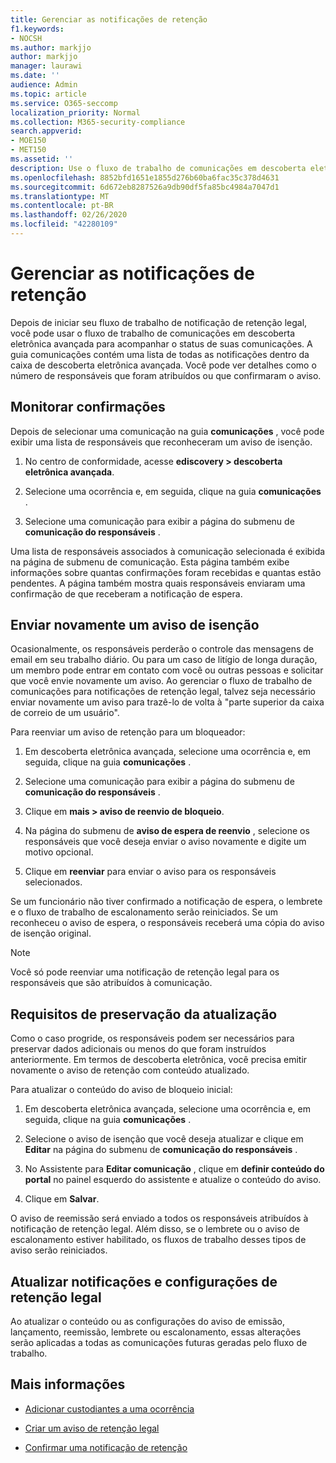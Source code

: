 ```yaml
---
title: Gerenciar as notificações de retenção
f1.keywords:
- NOCSH
ms.author: markjjo
author: markjjo
manager: laurawi
ms.date: ''
audience: Admin
ms.topic: article
ms.service: O365-seccomp
localization_priority: Normal
ms.collection: M365-security-compliance
search.appverid:
- MOE150
- MET150
ms.assetid: ''
description: Use o fluxo de trabalho de comunicações em descoberta eletrônica avançada para acompanhar o status de suas notificações de retenção legal e, se necessário, atualize e reenvie-as.
ms.openlocfilehash: 8852bfd1651e1855d276b60ba6fac35c378d4631
ms.sourcegitcommit: 6d672eb8287526a9db90df5fa85bc4984a7047d1
ms.translationtype: MT
ms.contentlocale: pt-BR
ms.lasthandoff: 02/26/2020
ms.locfileid: "42280109"
---
```

# <a name="manage-hold-notifications"></a>Gerenciar as notificações de retenção

Depois de iniciar seu fluxo de trabalho de notificação de retenção legal, você pode usar o fluxo de trabalho de comunicações em descoberta eletrônica avançada para acompanhar o status de suas comunicações. A guia comunicações contém uma lista de todas as notificações dentro da caixa de descoberta eletrônica avançada. Você pode ver detalhes como o número de responsáveis que foram atribuídos ou que confirmaram o aviso.

## <a name="monitor-acknowledgments"></a>Monitorar confirmações

Depois de selecionar uma comunicação na guia **comunicações** , você pode exibir uma lista de responsáveis que reconheceram um aviso de isenção. 

1. No centro de conformidade, acesse **ediscovery > descoberta eletrônica avançada**.

2. Selecione uma ocorrência e, em seguida, clique na guia **comunicações** .

3. Selecione uma comunicação para exibir a página do submenu de **comunicação do responsáveis** .

Uma lista de responsáveis associados à comunicação selecionada é exibida na página de submenu de comunicação. Esta página também exibe informações sobre quantas confirmações foram recebidas e quantas estão pendentes. A página também mostra quais responsáveis enviaram uma confirmação de que receberam a notificação de espera.

## <a name="re-send-a-hold-notice"></a>Enviar novamente um aviso de isenção

Ocasionalmente, os responsáveis perderão o controle das mensagens de email em seu trabalho diário. Ou para um caso de litígio de longa duração, um membro pode entrar em contato com você ou outras pessoas e solicitar que você envie novamente um aviso. Ao gerenciar o fluxo de trabalho de comunicações para notificações de retenção legal, talvez seja necessário enviar novamente um aviso para trazê-lo de volta à "parte superior da caixa de correio de um usuário".

Para reenviar um aviso de retenção para um bloqueador:

1. Em descoberta eletrônica avançada, selecione uma ocorrência e, em seguida, clique na guia **comunicações** .

2. Selecione uma comunicação para exibir a página do submenu de **comunicação do responsáveis** .

3. Clique em **mais > aviso de reenvio de bloqueio**.

4. Na página do submenu de **aviso de espera de reenvio** , selecione os responsáveis que você deseja enviar o aviso novamente e digite um motivo opcional.

5. Clique em **reenviar** para enviar o aviso para os responsáveis selecionados.

Se um funcionário não tiver confirmado a notificação de espera, o lembrete e o fluxo de trabalho de escalonamento serão reiniciados. Se um reconheceu o aviso de espera, o responsáveis receberá uma cópia do aviso de isenção original.

> [!NOTE]
> Você só pode reenviar uma notificação de retenção legal para os responsáveis que são atribuídos à comunicação. 

## <a name="update-preservation-requirements"></a>Requisitos de preservação da atualização
  
Como o caso progride, os responsáveis podem ser necessários para preservar dados adicionais ou menos do que foram instruídos anteriormente. Em termos de descoberta eletrônica, você precisa emitir novamente o aviso de retenção com conteúdo atualizado.

Para atualizar o conteúdo do aviso de bloqueio inicial:

1. Em descoberta eletrônica avançada, selecione uma ocorrência e, em seguida, clique na guia **comunicações** .

2. Selecione o aviso de isenção que você deseja atualizar e clique em **Editar** na página do submenu de **comunicação do responsáveis** .

3. No Assistente para **Editar comunicação** , clique em **definir conteúdo do portal** no painel esquerdo do assistente e atualize o conteúdo do aviso.

4. Clique em **Salvar**.

O aviso de reemissão será enviado a todos os responsáveis atribuídos à notificação de retenção legal. Além disso, se o lembrete ou o aviso de escalonamento estiver habilitado, os fluxos de trabalho desses tipos de aviso serão reiniciados.

## <a name="update-legal-hold-notifications-and-settings"></a>Atualizar notificações e configurações de retenção legal

Ao atualizar o conteúdo ou as configurações do aviso de emissão, lançamento, reemissão, lembrete ou escalonamento, essas alterações serão aplicadas a todas as comunicações futuras geradas pelo fluxo de trabalho.

## <a name="more-information"></a>Mais informações

- [Adicionar custodiantes a uma ocorrência](add-custodians-to-case.md)

- [Criar um aviso de retenção legal](create-hold-notification.md)

- [Confirmar uma notificação de retenção](acknowledge-hold-notification.md)
